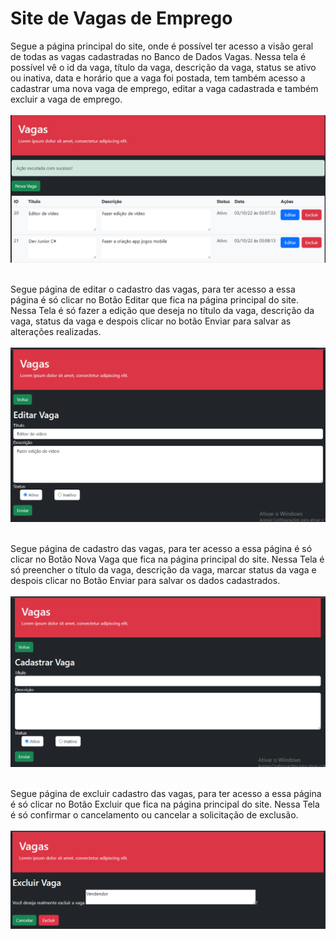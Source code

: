 # Site de Vagas de Emprego

Segue a página principal do site, onde é possível ter acesso a visão geral de todas as vagas cadastradas no Banco de Dados Vagas. Nessa tela é possível vê o id da vaga, título da vaga, descrição da vaga, status se ativo ou inativa, data e horário que a vaga foi postada, tem também acesso a cadastrar uma nova vaga de emprego, editar a vaga cadastrada e também excluir a vaga de emprego.
<br/><br/>
<img src="https://github.com/Eliane-Santiago/Site-Vagas/blob/main/Site-Vagas/imagens/img1.png"/>
<br/><br/>

Segue página de editar o cadastro das vagas, para ter acesso a essa página é só clicar no Botão Editar que fica na página principal do site. Nessa Tela é só fazer a edição que deseja no título da vaga, descrição da vaga, status da vaga e despois clicar no botão Enviar para salvar as alterações realizadas.
<br/><br/>
<img src="https://github.com/Eliane-Santiago/Site-Vagas/blob/main/Site-Vagas/imagens/img2.png"/>
<br/><br/>

Segue página de cadastro das vagas, para ter acesso a essa página é só clicar no Botão Nova Vaga que fica na página principal do site. Nessa Tela é só preencher o título da vaga, descrição da vaga, marcar status da vaga e despois clicar no Botão Enviar para salvar os dados  cadastrados.
<br/><br/>
<img src="https://github.com/Eliane-Santiago/Site-Vagas/blob/main/Site-Vagas/imagens/img3.png"/>
<br/><br/>

Segue página de excluir cadastro das vagas, para ter acesso a essa página é só clicar no Botão Excluir que fica na página principal do site. Nessa Tela é só confirmar o cancelamento ou cancelar a solicitação de exclusão.
<br/><br/>
<img src="https://github.com/Eliane-Santiago/Site-Vagas/blob/main/Site-Vagas/imagens/img4.png"/>
<br/><br/>
